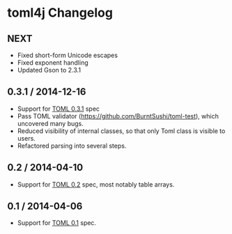 # toml4j Changelog

## NEXT
* Fixed short-form Unicode escapes
* Fixed exponent handling
* Updated Gson to 2.3.1

## 0.3.1 / 2014-12-16
* Support for [TOML 0.3.1](https://github.com/toml-lang/toml/tree/v0.3.1) spec
* Pass TOML validator (https://github.com/BurntSushi/toml-test), which uncovered many bugs.
* Reduced visibility of internal classes, so that only Toml class is visible to users.
* Refactored parsing into several steps.

## 0.2 / 2014-04-10
* Support for [TOML 0.2](https://github.com/toml-lang/toml/tree/v0.2.0) spec, most notably table arrays.

## 0.1 / 2014-04-06
* Support for [TOML 0.1](https://github.com/toml-lang/toml/tree/v0.1.0) spec.
